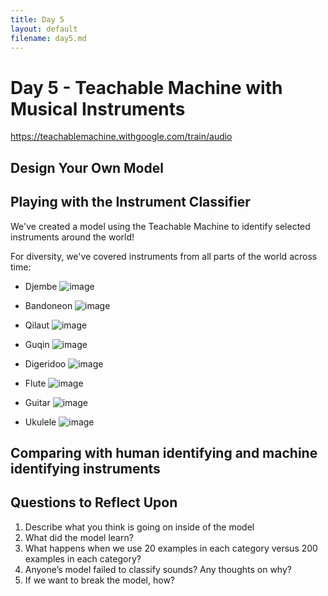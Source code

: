 ```yaml
---
title: Day 5
layout: default
filename: day5.md
--- 
```


# Day 5 - Teachable Machine with Musical Instruments
https://teachablemachine.withgoogle.com/train/audio

## Design Your Own Model

## Playing with the Instrument Classifier
We've created a model using the Teachable Machine to identify selected instruments around the world!

For diversity, we've covered instruments from all parts of the world across time:

* Djembe
![image](https://user-images.githubusercontent.com/42852118/81208763-8c9da300-8f9d-11ea-9697-3815bbe80c18.png)

* Bandoneon
![image](https://user-images.githubusercontent.com/42852118/81209060-fcac2900-8f9d-11ea-87c2-e6e120cfe27d.png)

* Qilaut
![image](https://user-images.githubusercontent.com/42852118/81209173-29f8d700-8f9e-11ea-8d65-690057b00494.png)

* Guqin
![image](https://user-images.githubusercontent.com/42852118/81209295-5a407580-8f9e-11ea-8d61-5d7c479539a1.png)

* Digeridoo 
![image](https://user-images.githubusercontent.com/42852118/81209522-a7bce280-8f9e-11ea-93aa-7fb3029f5e64.png)

* Flute
![image](https://user-images.githubusercontent.com/42852118/81209662-d33fcd00-8f9e-11ea-91a1-4ccbdd9abc0f.png)

* Guitar
![image](https://user-images.githubusercontent.com/42852118/81209801-fb2f3080-8f9e-11ea-8cee-7939ef7c0da5.png)

* Ukulele
![image](https://user-images.githubusercontent.com/42852118/81209925-2285fd80-8f9f-11ea-8c42-3ce7e44eb7c7.png)

## Comparing with human identifying and machine identifying instruments

## Questions to Reflect Upon
1. Describe what you think is going on inside of the model
2. What did the model learn?
3. What happens when we use 20 examples in each category versus 200 examples in each category?
4. Anyone’s model failed to classify sounds? Any thoughts on why?
5. If we want to break the model, how?
